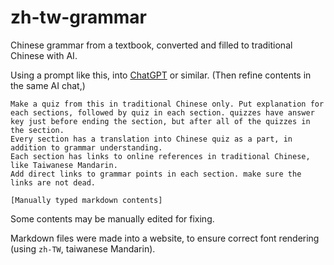 # zh-tw-grammar

Chinese grammar from a textbook, converted and filled to traditional Chinese with AI.

Using a prompt like this, into [ChatGPT](https://chat.openai.com/) or similar. (Then refine contents in the same AI chat,)

```
Make a quiz from this in traditional Chinese only. Put explanation for each sections, followed by quiz in each section. quizzes have answer key just before ending the section, but after all of the quizzes in the section.
Every section has a translation into Chinese quiz as a part, in addition to grammar understanding.
Each section has links to online references in traditional Chinese, like Taiwanese Mandarin.
Add direct links to grammar points in each section. make sure the links are not dead.

[Manually typed markdown contents]
```

Some contents may be manually edited for fixing.

Markdown files were made into a website, to ensure correct font rendering (using `zh-TW`, taiwanese Mandarin).
